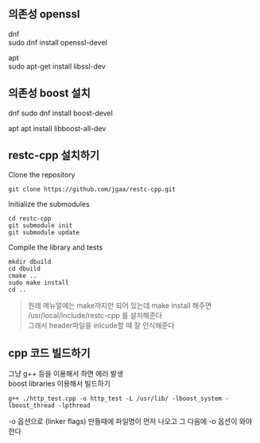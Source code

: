 ## 의존성 openssl
dnf  
sudo dnf install openssl-devel

apt  
sudo apt-get install libssl-dev


## 의존성 boost 설치   
dnf
sudo dnf install boost-devel

apt
apt install libboost-all-dev


## restc-cpp 설치하기
Clone the repository
```
git clone https://github.com/jgaa/restc-cpp.git
```
Initialize the submodules
```
cd restc-cpp
git submodule init
git submodule update
```
Compile the library and tests
```
mkdir dbuild   
cd dbuild
cmake ..
sudo make install
cd ..
```

> 원래 메뉴얼에는 make까지만 되어 있는데 make install 해주면  
/usr/local/include/restc-cpp 를 설치해준다   
그래서 header파일을 inlcude할 때 잘 인식해준다 



## cpp 코드 빌드하기
그냥 g++ 등을 이용해서 하면 에러 발생   
boost libraries 이용해서 빌드하기 
```
g++ ./http_test.cpp -o http_test -L /usr/lib/ -lboost_system -lboost_thread -lpthread
```

-o 옵션으로 (linker flags) 만들때에 파일명이 먼저 나오고 그 다음에 -o 옵션이 와야 한다 


